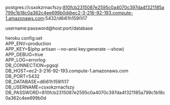 postgres://csxokzrnacfszy:810fcb2315087e2595c0a4070c397da4f321185a799c1b18c0a362c4ee699b0d@ec2-3-216-92-193.compute-1.amazonaws.com:5432/d6i61h159l1i17

username:password@host:port/database

heroku config:set \
APP_ENV=production \
APP_KEY=$(php artisan --no-ansi key:generate --show) \
APP_DEBUG=true \
APP_LOG=errorlog \
DB_CONNECTION=pgsql \
DB_HOST=ec2-3-216-92-193.compute-1.amazonaws.com \
DB_PORT=5432 \
DB_DATABASE=d6i61h159l1i17 \
DB_USERNAME=csxokzrnacfszy \
DB_PASSWORD=810fcb2315087e2595c0a4070c397da4f321185a799c1b18c0a362c4ee699b0d